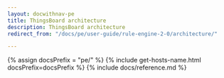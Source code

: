 ```yaml
---
layout: docwithnav-pe
title: ThingsBoard architecture
description: ThingsBoard architecture
redirect_from: "/docs/pe/user-guide/rule-engine-2-0/architecture/"

---
```


{% assign docsPrefix = "pe/" %}
{% include get-hosts-name.html docsPrefix=docsPrefix %}
{% include docs/reference.md %}